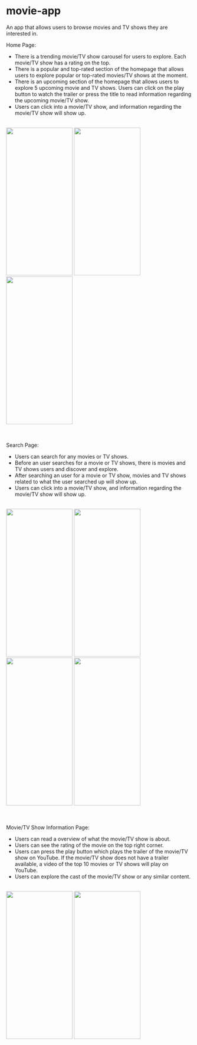 # movie-app
An app that allows users to browse movies and TV shows they are interested in.

Home Page:
- There is a trending movie/TV show carousel for users to explore. Each movie/TV show has a rating on the top.
- There is a popular and top-rated section of the homepage that allows users to explore popular or top-rated movies/TV shows at the moment.
- There is an upcoming section of the homepage that allows users to explore 5 upcoming movie and TV shows. Users can click on the play button to watch the trailer or press the title to read information regarding the upcoming movie/TV show.
- Users can click into a movie/TV show, and information regarding the movie/TV show will show up.
<br><br>

<img src="https://github.com/vivianzhou1288/movie-app/assets/87792254/863e608c-210b-4371-97d8-d49945b88dd4" width="180" height="400" />
<img src="https://github.com/vivianzhou1288/movie-app/assets/87792254/6c7f8f8a-2fc1-45d5-ac67-6cfd5994c7b4" width="180" height="400" />
<img src="https://github.com/vivianzhou1288/movie-app/assets/87792254/1a1dcb7e-a102-4d0e-8875-b163bca1b254" width="180" height="400" />
<br><br><br>

Search Page:
- Users can search for any movies or TV shows.
- Before an user searches for a movie or TV shows, there is movies and TV shows users and discover and explore.
- After searching an user for a movie or TV show, movies and TV shows related to what the user searched up will show up.
- Users can click into a movie/TV show, and information regarding the movie/TV show will show up.
<br><br>

<img src="https://github.com/vivianzhou1288/movie-app/assets/87792254/7ba796f9-ac45-48e3-b4fe-a988a9366fb6" width="180" height="400" />
<img src="https://github.com/vivianzhou1288/movie-app/assets/87792254/55efe822-7861-4be2-ba9f-b1ea77b8a333" width="180" height="400" />
<img src="https://github.com/vivianzhou1288/movie-app/assets/87792254/fe5d6e1e-f0f3-4733-a6cb-bafd41ee8007" width="180" height="400" />
<img src="https://github.com/vivianzhou1288/movie-app/assets/87792254/e3eb25fd-87b3-46e2-9460-f6b791050de7" width="180" height="400" />
<br><br><br>


Movie/TV Show Information Page:
- Users can read a overview of what the movie/TV show is about.
- Users can see the rating of the movie on the top right corner.
- Users can press the play button which plays the trailer of the movie/TV show on YouTube. If the movie/TV show does not have a trailer available, a video of the top 10 movies or TV shows will play on YouTube.
- Users can explore the cast of the movie/TV show or any similar content.
<br><br>

<img src="https://github.com/vivianzhou1288/movie-app/assets/87792254/e7b03491-b04d-4b99-9dff-48bbbb42decb" width="180" height="400" />
<img src="https://github.com/vivianzhou1288/movie-app/assets/87792254/c187a3cb-638f-4209-899c-52ac1cd32d7f" width="180" height="400" />
<br><br><br>






